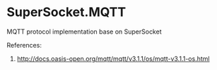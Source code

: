 # SuperSocket.MQTT

MQTT protocol implementation base on SuperSocket

References:
1. http://docs.oasis-open.org/mqtt/mqtt/v3.1.1/os/mqtt-v3.1.1-os.html
